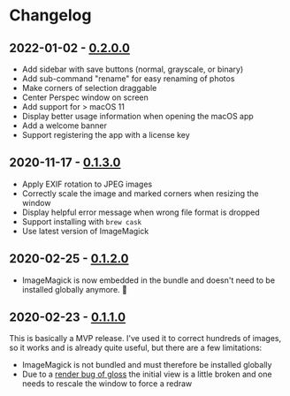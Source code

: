 # Changelog

## 2022-01-02 - [0.2.0.0](https://github.com/ad-si/Perspec/releases/tag/v0.2.0.0)

- Add sidebar with save buttons (normal, grayscale, or binary)
- Add sub-command "rename" for easy renaming of photos
- Make corners of selection draggable
- Center Perspec window on screen
- Add support for > macOS 11
- Display better usage information when opening the macOS app
- Add a welcome banner
- Support registering the app with a license key


## 2020-11-17 - [0.1.3.0](https://github.com/ad-si/Perspec/releases/tag/v0.1.3.0)

- Apply EXIF rotation to JPEG images
- Correctly scale the image and marked corners when resizing the window
- Display helpful error message when wrong file format is dropped
- Support installing with `brew cask`
- Use latest version of ImageMagick


## 2020-02-25 - [0.1.2.0](https://github.com/ad-si/Perspec/releases/tag/v0.1.2.0)

- ImageMagick is now embedded in the bundle
    and doesn't need to be installed globally anymore. 🎉


## 2020-02-23 - [0.1.1.0](https://github.com/ad-si/Perspec/releases/tag/v0.1.1.0)

This is basically a MVP release.
I've used it to correct hundreds of images,
so it works and is already quite useful, but there are a few limitations:

- ImageMagick is not bundled and must therefore be installed globally
- Due to a [render bug of gloss] the initial view is a little broken
    and one needs to rescale the window to force a redraw

[render bug of gloss]:
    https://groups.google.com/forum/#!topic/haskell-gloss/iEZbzwpwvtA
